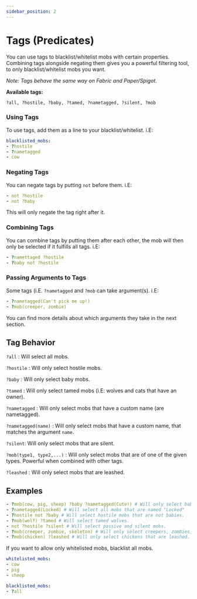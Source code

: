 ```yaml
---
sidebar_position: 2
---
```

# Tags (Predicates)
You can use tags to blacklist/whitelist mobs with certain properties.
Combining tags alongside negating them gives you a powerful filtering tool, to only
blacklist/whitelist mobs you
want.

_Note: Tags behave the same way on Fabric and Paper/Spigot._

**Available tags:**

`?all, ?hostile, ?baby, ?tamed, ?nametagged, ?silent, ?mob`

### Using Tags
To use tags, add them as a line to your blacklist/whitelist. i.E:
```yaml
blacklisted_mobs:
- ?hostile
- ?nametagged
- cow
```
### Negating Tags
You can negate tags by putting `not` before them. i.E:
```yaml
- not ?hostile
- not ?baby
```
This will only negate the tag right after it.

### Combining Tags
You can combine tags by putting them after each other, the mob will then only be selected if it fulfills all tags. i.E:
```yaml
- ?namettaged ?hostile
- ?baby not ?hostile
```

### Passing Arguments to Tags
Some tags (i.E. `?nametagged` and `?mob` can take argument(s). i.E:
```yaml
- ?nametagged(Can't pick me up!)
- ?mob(creeper, zombie)
```
You can find more details about which arguments they take in the next section.

## Tag Behavior

`?all` : Will select all mobs.

`?hostile` : Will only select hostile mobs.

`?baby` : Will only select baby mobs.

`?tamed` : Will only select tamed mobs (i.E: wolves and cats that have an owner).

`?nametagged` : Will only select mobs that have a custom name (are nametagged).

`?nametagged(name)` : Will only select mobs that have a custom name, that matches the argument `name`.

`?silent`: Will only select mobs that are silent.

`?mob(type1, type2,...)` : Will only select mobs that are of one of the given types. Powerful when combined with other tags.

`?leashed` : Will only select mobs that are leashed.

## Examples
```yaml
- ?mob(cow, pig, sheep) ?baby ?nametagged(Cute!) # Will only select baby cows, pigs and sheep that are named "Cute!".
- ?nametagged(Locked) # Will select all mobs that are named "Locked"
- ?hostile not ?baby # Will select hostile mobs that are not babies.
- ?mob(wolf) ?tamed # Will select tamed wolves.
- not ?hostile ?silent # Will select passive and silent mobs.
- ?mob(creeper, zombie, skeleton) # Will only select creepers, zombies, and skeletons.
- ?mob(chicken) ?leashed # Will only select chickens that are leashed.
```
If you want to allow only whitelisted mobs, blacklist all mobs.
```yaml
whitelisted_mobs:
- cow
- pig
- sheep

blacklisted_mobs:
- ?all
```
